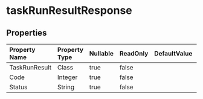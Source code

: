 # **taskRunResultResponse**

 

## **Properties**

| Property Name | Property Type | Nullable |  ReadOnly | DefaultValue | Description | 
| :- | :- | :- |:- |  :- | :- |
|TaskRunResult|Class|true|false |  ||
|Code|Integer|true|false |  ||
|Status|String|true|false |  ||

